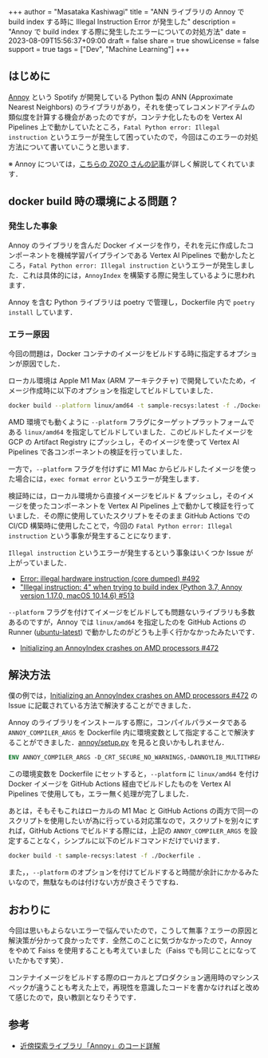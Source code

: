 +++
author = "Masataka Kashiwagi"
title = "ANN ライブラリの Annoy で build index する時に Illegal Instruction Error が発生した"
description = "Annoy で build index する際に発生したエラーについての対処方法"
date = 2023-08-09T15:56:37+09:00
draft = false
share = true
showLicense = false
support = true
tags = ["Dev", "Machine Learning"]
+++

## はじめに

[Annoy](https://github.com/spotify/annoy) という Spotify が開発している Python 製の ANN (Approximate Nearest Neighbors) のライブラリがあり，それを使ってレコメンドアイテムの類似度を計算する機会があったのですが，コンテナ化したものを Vertex AI Pipelines 上で動かしていたところ，`Fatal Python error: Illegal instruction` というエラーが発生して困っていたので，今回はこのエラーの対処方法について書いていこうと思います．

<!-- 結論としては，ローカルの M1 Mac と GitHub Actions 経由での docker build を両立するためには，Dockerfile に Annoy のライブラリをインストールする時に使用する `ANNOY_COMPILER_ARGS` という環境変数を追加することで解決できました🎉 -->

※ Annoy については，[こちらの ZOZO さんの記事](https://techblog.zozo.com/entry/annoy-explanation)が詳しく解説してくれています．

## docker build 時の環境による問題？

### 発生した事象

Annoy のライブラリを含んだ Docker イメージを作り，それを元に作成したコンポーネントを機械学習パイプラインである Vertex AI Pipelines で動かしたところ，`Fatal Python error: Illegal instruction` というエラーが発生しました．これは具体的には，`AnnoyIndex` を構築する際に発生しているように思われます．

Annoy を含む Python ライブラリは poetry で管理し，Dockerfile 内で `poetry install` しています．

### エラー原因

今回の問題は，Docker コンテナのイメージをビルドする時に指定するオプションが原因でした．

ローカル環境は Apple M1 Max (ARM アーキテクチャ) で開発していたため，イメージ作成時に以下のオプションを指定してビルドしていました．

```bash
docker build --platform linux/amd64 -t sample-recsys:latest -f ./Dockerfile .
```

AMD 環境でも動くように `--platform` フラグにターゲットプラットフォームである `linux/amd64` を指定してビルドしていました．このビルドしたイメージを GCP の Artifact Registry にプッシュし，そのイメージを使って Vertex AI Pipelines で各コンポーネントの検証を行っていました．

一方で，`--platform` フラグを付けずに M1 Mac からビルドしたイメージを使った場合には，`exec format error` というエラーが発生します．

検証時には，ローカル環境から直接イメージをビルド & プッシュし，そのイメージを使ったコンポーネントを Vertex AI Pipelines 上で動かして検証を行っていました．その際に使用していたスクリプトをそのまま GitHub Actions での CI/CD 構築時に使用したことで，今回の `Fatal Python error: Illegal instruction` という事象が発生することになります．

`Illegal instruction` というエラーが発生するという事象はいくつか Issue が上がっていました．

- [Error: illegal hardware instruction (core dumped) #492](https://github.com/spotify/annoy/issues/492)
- ["Illegal instruction: 4" when trying to build index (Python 3.7, Annoy version 1.17.0, macOS 10.14.6) #513](https://github.com/spotify/annoy/issues/513)

`--platform` フラグを付けてイメージをビルドしても問題ないライブラリも多数あるのですが，Annoy では `linux/amd64` を指定したのを GitHub Actions の Runner ([ubuntu-latest](https://github.com/actions/runner-images/blob/main/images/linux/Ubuntu2204-Readme.md)) で動かしたのがどうも上手く行かなかったみたいです．

- [Initializing an AnnoyIndex crashes on AMD processors #472](https://github.com/spotify/annoy/issues/472)

## 解決方法

僕の例では，[Initializing an AnnoyIndex crashes on AMD processors #472](https://github.com/spotify/annoy/issues/472) の Issue に記載されている方法で解決することができました．

Annoy のライブラリをインストールする際に，コンパイルパラメータである `ANNOY_COMPILER_ARGS` を Dockerfile 内に環境変数として指定することで解決することができました．[annoy/setup.py](https://github.com/spotify/annoy/blob/main/setup.py) を見ると良いかもしれません．

```dockerfile
ENV ANNOY_COMPILER_ARGS -D_CRT_SECURE_NO_WARNINGS,-DANNOYLIB_MULTITHREADED_BUILD,-mtune=native
```

この環境変数を Dockerfile にセットすると，`--platform` に `linux/amd64` を付け Docker イメージを GitHub Actions 経由でビルドしたものを Vertex AI Pipelines で使用しても，エラー無く処理が完了しました．

あとは，そもそもこれはローカルの M1 Mac と GitHub Actions の両方で同一のスクリプトを使用したいが為に行っている対応策なので，スクリプトを別々にすれば，GitHub Actions でビルドする際には，上記の `ANNOY_COMPILER_ARGS` を設定することなく，シンプルに以下のビルドコマンドだけでいけます．

```bash
docker build -t sample-recsys:latest -f ./Dockerfile .
```

また，，`--platform` のオプションを付けてビルドすると時間が余計にかかるみたいなので，無駄なものは付けない方が良さそうですね．

## おわりに

今回は思いもよらないエラーで悩んでいたので，こうして無事？エラーの原因と解決策が分かって良かったです．全然このことに気づかなかったので，Annoy をやめて Faiss を使用することも考えていました（Faiss でも同じことになっていたかもです笑）．

コンテナイメージをビルドする際のローカルとプロダクション適用時のマシンスペックが違うことも考えた上で，再現性を意識したコードを書かなければと改めて感じたので，良い教訓となりそうです．

## 参考

- [近傍探索ライブラリ「Annoy」のコード詳解](https://techblog.zozo.com/entry/annoy-explanation)
